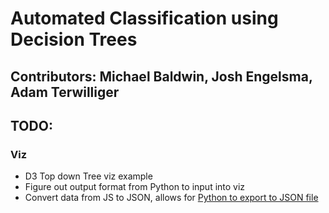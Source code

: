 # Automated Classification using Decision Trees

## Contributors: Michael Baldwin, Josh Engelsma, Adam Terwilliger

## TODO:

### Viz
- D3 Top down Tree viz example
- Figure out output format from Python to input into viz
- Convert data from JS to JSON, allows for [Python to export to JSON file](http://stackoverflow.com/questions/12309269/how-do-i-write-json-data-to-a-file-in-python)